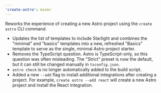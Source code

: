 ```yaml
---
'create-astro': minor
---
```


Reworks the experience of creating a new Astro project using the `create astro` CLI command.

- Updates the list of templates to include Starlight and combines the "minimal" and "basics" templates into a new, refreshed "Basics" template to serve as the single, minimal Astro project starter.
- Removes the TypeScript question. Astro is TypeScript-only, so this question was often misleading. The "Strict" preset is now the default, but it can still be changed manually in `tsconfig.json`.
- `astro check` is no longer automatically added to the build script.
- Added a new `--add` flag to install additional integrations after creating a project. For example, `create astro --add react` will create a new Astro project and install the React integration.
